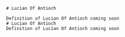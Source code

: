
    # Lucian Of Antioch

    Definition of Lucian Of Antioch coming soon
    # Lucian Of Antioch
    Definition of Lucian Of Antioch coming soon